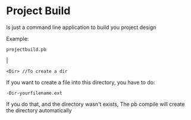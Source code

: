 # Project Build
Is just a command line application to build you project design

Example:

```text
projectbuild.pb
```
|
```text
<Dir> //To create a dir

```

If you want to create a file into this directory, you have to do:

```text
-Dir-yourfilename.ext
```

If you do that, and the directory wasn't exists, The pb compile will create the
directory automatically
 
